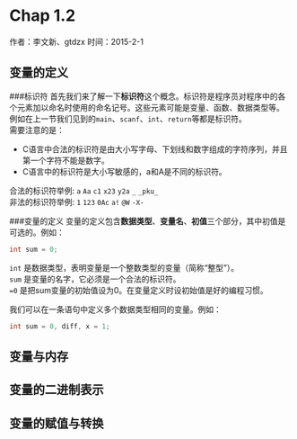 Chap 1.2
==============================
作者：李文新、gtdzx
时间：2015-2-1

变量的定义
--------------
###标识符
首先我们来了解一下**标识符**这个概念。标识符是程序员对程序中的各个元素加以命名时使用的命名记号。这些元素可能是变量、函数、数据类型等。  
例如在上一节我们见到的```main```、```scanf```、```int```、```return```等都是标识符。  
需要注意的是：  
- C语言中合法的标识符是由大小写字母、下划线和数字组成的字符序列，并且第一个字符不能是数字。
- C语言中的标识符是大小写敏感的，a和A是不同的标识符。  

合法的标识符举例: ```a```  ```Aa``` ```c1``` ```x23``` ```y2a``` ```_``` ```_pku_```  
非法的标识符举例: ```1```  ```123``` ```0Ac``` ```a!``` ```@W```  ```-X-```  

###变量的定义
变量的定义包含**数据类型**、**变量名**、**初值**三个部分，其中初值是可选的。例如：
```cpp
int sum = 0;
```
```int``` 是数据类型，表明变量是一个整数类型的变量（简称“整型”）。  
```sum``` 是变量的名字，它必须是一个合法的标识符。  
```=0``` 是把sum变量的初始值设为0。在变量定义时设初始值是好的编程习惯。  

我们可以在一条语句中定义多个数据类型相同的变量。例如：
```cpp
int sum = 0, diff, x = 1;
```


变量与内存
--------------

变量的二进制表示
----------------

变量的赋值与转换
---------------
